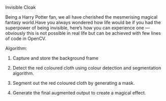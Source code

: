 Invisible Cloak

Being a Harry Potter fan, we all have cherished the mesmerising magical fantasy world.Have you always wondered how life would be if you had the superpower of being invisible, here’s how you can experience one — obviously this is not possible in real life but can be achieved with few lines of code in OpenCV.

Algorithm:

1. Capture and store the background frame

2. Detect the red coloured cloth using colour detection and segmentation algorithm.

3. Segment out the red coloured cloth by generating a mask.

4. Generate the final augmented output to create a magical effect.
